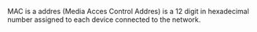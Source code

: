 MAC is a addres (Media Acces Control Addres) is a 12 digit in hexadecimal number assigned to each device connected to the network.
